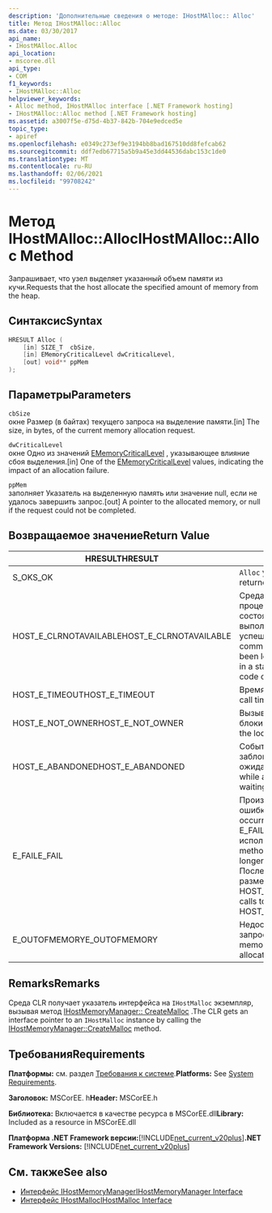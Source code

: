 ```yaml
---
description: 'Дополнительные сведения о методе: IHostMAlloc:: Alloc'
title: Метод IHostMAlloc::Alloc
ms.date: 03/30/2017
api_name:
- IHostMAlloc.Alloc
api_location:
- mscoree.dll
api_type:
- COM
f1_keywords:
- IHostMAlloc::Alloc
helpviewer_keywords:
- Alloc method, IHostMAlloc interface [.NET Framework hosting]
- IHostMAlloc::Alloc method [.NET Framework hosting]
ms.assetid: a3007f5e-d75d-4b37-842b-704e9edced5e
topic_type:
- apiref
ms.openlocfilehash: e0349c273ef9e3194bb8bad167510dd8fefcab62
ms.sourcegitcommit: ddf7edb67715a5b9a45e3dd44536dabc153c1de0
ms.translationtype: MT
ms.contentlocale: ru-RU
ms.lasthandoff: 02/06/2021
ms.locfileid: "99708242"
---
```

# <a name="ihostmallocalloc-method"></a><span data-ttu-id="cd696-103">Метод IHostMAlloc::Alloc</span><span class="sxs-lookup"><span data-stu-id="cd696-103">IHostMAlloc::Alloc Method</span></span>

<span data-ttu-id="cd696-104">Запрашивает, что узел выделяет указанный объем памяти из кучи.</span><span class="sxs-lookup"><span data-stu-id="cd696-104">Requests that the host allocate the specified amount of memory from the heap.</span></span>  
  
## <a name="syntax"></a><span data-ttu-id="cd696-105">Синтаксис</span><span class="sxs-lookup"><span data-stu-id="cd696-105">Syntax</span></span>  
  
```cpp  
HRESULT Alloc (  
    [in] SIZE_T  cbSize,
    [in] EMemoryCriticalLevel dwCriticalLevel,
    [out] void** ppMem  
);  
```  
  
## <a name="parameters"></a><span data-ttu-id="cd696-106">Параметры</span><span class="sxs-lookup"><span data-stu-id="cd696-106">Parameters</span></span>  

 `cbSize`  
 <span data-ttu-id="cd696-107">окне Размер (в байтах) текущего запроса на выделение памяти.</span><span class="sxs-lookup"><span data-stu-id="cd696-107">[in] The size, in bytes, of the current memory allocation request.</span></span>  
  
 `dwCriticalLevel`  
 <span data-ttu-id="cd696-108">окне Одно из значений [EMemoryCriticalLevel](ememorycriticallevel-enumeration.md) , указывающее влияние сбоя выделения.</span><span class="sxs-lookup"><span data-stu-id="cd696-108">[in] One of the [EMemoryCriticalLevel](ememorycriticallevel-enumeration.md) values, indicating the impact of an allocation failure.</span></span>  
  
 `ppMem`  
 <span data-ttu-id="cd696-109">заполняет Указатель на выделенную память или значение null, если не удалось завершить запрос.</span><span class="sxs-lookup"><span data-stu-id="cd696-109">[out] A pointer to the allocated memory, or null if the request could not be completed.</span></span>  
  
## <a name="return-value"></a><span data-ttu-id="cd696-110">Возвращаемое значение</span><span class="sxs-lookup"><span data-stu-id="cd696-110">Return Value</span></span>  
  
|<span data-ttu-id="cd696-111">HRESULT</span><span class="sxs-lookup"><span data-stu-id="cd696-111">HRESULT</span></span>|<span data-ttu-id="cd696-112">Описание:</span><span class="sxs-lookup"><span data-stu-id="cd696-112">Description</span></span>|  
|-------------|-----------------|  
|<span data-ttu-id="cd696-113">S_OK</span><span class="sxs-lookup"><span data-stu-id="cd696-113">S_OK</span></span>|<span data-ttu-id="cd696-114">`Alloc` успешно возвращено.</span><span class="sxs-lookup"><span data-stu-id="cd696-114">`Alloc` returned successfully.</span></span>|  
|<span data-ttu-id="cd696-115">HOST_E_CLRNOTAVAILABLE</span><span class="sxs-lookup"><span data-stu-id="cd696-115">HOST_E_CLRNOTAVAILABLE</span></span>|<span data-ttu-id="cd696-116">Среда CLR не была загружена в процесс, или среда CLR находится в состоянии, в котором она не может выполнить управляемый код или успешно обработать вызов.</span><span class="sxs-lookup"><span data-stu-id="cd696-116">The common language runtime (CLR) has not been loaded into a process, or the CLR is in a state in which it cannot run managed code or process the call successfully.</span></span>|  
|<span data-ttu-id="cd696-117">HOST_E_TIMEOUT</span><span class="sxs-lookup"><span data-stu-id="cd696-117">HOST_E_TIMEOUT</span></span>|<span data-ttu-id="cd696-118">Время ожидания вызова истекло.</span><span class="sxs-lookup"><span data-stu-id="cd696-118">The call timed out.</span></span>|  
|<span data-ttu-id="cd696-119">HOST_E_NOT_OWNER</span><span class="sxs-lookup"><span data-stu-id="cd696-119">HOST_E_NOT_OWNER</span></span>|<span data-ttu-id="cd696-120">Вызывающий объект не владеет блокировкой.</span><span class="sxs-lookup"><span data-stu-id="cd696-120">The caller does not own the lock.</span></span>|  
|<span data-ttu-id="cd696-121">HOST_E_ABANDONED</span><span class="sxs-lookup"><span data-stu-id="cd696-121">HOST_E_ABANDONED</span></span>|<span data-ttu-id="cd696-122">Событие было отменено, пока заблокированный поток или волокно ожидают его.</span><span class="sxs-lookup"><span data-stu-id="cd696-122">An event was canceled while a blocked thread or fiber was waiting on it.</span></span>|  
|<span data-ttu-id="cd696-123">E_FAIL</span><span class="sxs-lookup"><span data-stu-id="cd696-123">E_FAIL</span></span>|<span data-ttu-id="cd696-124">Произошла неизвестная фатальная ошибка.</span><span class="sxs-lookup"><span data-stu-id="cd696-124">An unknown catastrophic failure occurred.</span></span> <span data-ttu-id="cd696-125">Когда метод возвращает E_FAIL, среда CLR больше не может использоваться в процессе.</span><span class="sxs-lookup"><span data-stu-id="cd696-125">When a method returns E_FAIL, the CLR is no longer usable within the process.</span></span> <span data-ttu-id="cd696-126">Последующие вызовы методов размещения возвращают HOST_E_CLRNOTAVAILABLE.</span><span class="sxs-lookup"><span data-stu-id="cd696-126">Subsequent calls to hosting methods return HOST_E_CLRNOTAVAILABLE.</span></span>|  
|<span data-ttu-id="cd696-127">E_OUTOFMEMORY</span><span class="sxs-lookup"><span data-stu-id="cd696-127">E_OUTOFMEMORY</span></span>|<span data-ttu-id="cd696-128">Недостаточно памяти для завершения запроса на выделение.</span><span class="sxs-lookup"><span data-stu-id="cd696-128">Not enough memory was available to complete the allocation request.</span></span>|  
  
## <a name="remarks"></a><span data-ttu-id="cd696-129">Remarks</span><span class="sxs-lookup"><span data-stu-id="cd696-129">Remarks</span></span>  

 <span data-ttu-id="cd696-130">Среда CLR получает указатель интерфейса на `IHostMalloc` экземпляр, вызывая метод [IHostMemoryManager:: CreateMalloc](ihostmemorymanager-createmalloc-method.md) .</span><span class="sxs-lookup"><span data-stu-id="cd696-130">The CLR gets an interface pointer to an `IHostMalloc` instance by calling the [IHostMemoryManager::CreateMalloc](ihostmemorymanager-createmalloc-method.md) method.</span></span>  
  
## <a name="requirements"></a><span data-ttu-id="cd696-131">Требования</span><span class="sxs-lookup"><span data-stu-id="cd696-131">Requirements</span></span>  

 <span data-ttu-id="cd696-132">**Платформы:** см. раздел [Требования к системе](../../get-started/system-requirements.md).</span><span class="sxs-lookup"><span data-stu-id="cd696-132">**Platforms:** See [System Requirements](../../get-started/system-requirements.md).</span></span>  
  
 <span data-ttu-id="cd696-133">**Заголовок:** MSCorEE. h</span><span class="sxs-lookup"><span data-stu-id="cd696-133">**Header:** MSCorEE.h</span></span>  
  
 <span data-ttu-id="cd696-134">**Библиотека:** Включается в качестве ресурса в MSCorEE.dll</span><span class="sxs-lookup"><span data-stu-id="cd696-134">**Library:** Included as a resource in MSCorEE.dll</span></span>  
  
 <span data-ttu-id="cd696-135">**Платформа .NET Framework версии:**[!INCLUDE[net_current_v20plus](../../../../includes/net-current-v20plus-md.md)]</span><span class="sxs-lookup"><span data-stu-id="cd696-135">**.NET Framework Versions:** [!INCLUDE[net_current_v20plus](../../../../includes/net-current-v20plus-md.md)]</span></span>  
  
## <a name="see-also"></a><span data-ttu-id="cd696-136">См. также</span><span class="sxs-lookup"><span data-stu-id="cd696-136">See also</span></span>

- [<span data-ttu-id="cd696-137">Интерфейс IHostMemoryManager</span><span class="sxs-lookup"><span data-stu-id="cd696-137">IHostMemoryManager Interface</span></span>](ihostmemorymanager-interface.md)
- [<span data-ttu-id="cd696-138">Интерфейс IHostMalloc</span><span class="sxs-lookup"><span data-stu-id="cd696-138">IHostMalloc Interface</span></span>](ihostmalloc-interface.md)
